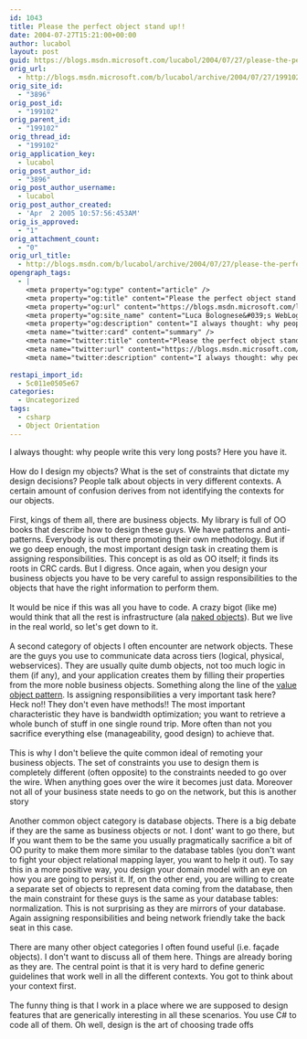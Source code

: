 ```yaml
---
id: 1043
title: Please the perfect object stand up!!
date: 2004-07-27T15:21:00+00:00
author: lucabol
layout: post
guid: https://blogs.msdn.microsoft.com/lucabol/2004/07/27/please-the-perfect-object-stand-up/
orig_url:
  - http://blogs.msdn.microsoft.com/b/lucabol/archive/2004/07/27/199102.aspx
orig_site_id:
  - "3896"
orig_post_id:
  - "199102"
orig_parent_id:
  - "199102"
orig_thread_id:
  - "199102"
orig_application_key:
  - lucabol
orig_post_author_id:
  - "3896"
orig_post_author_username:
  - lucabol
orig_post_author_created:
  - 'Apr  2 2005 10:57:56:453AM'
orig_is_approved:
  - "1"
orig_attachment_count:
  - "0"
orig_url_title:
  - http://blogs.msdn.com/b/lucabol/archive/2004/07/27/please-the-perfect-object-stand-up.aspx
opengraph_tags:
  - |
    <meta property="og:type" content="article" />
    <meta property="og:title" content="Please the perfect object stand up!!" />
    <meta property="og:url" content="https://blogs.msdn.microsoft.com/lucabol/2004/07/27/please-the-perfect-object-stand-up/" />
    <meta property="og:site_name" content="Luca Bolognese&#039;s WebLog" />
    <meta property="og:description" content="I always thought: why people write this very long posts? Here you have it. &nbsp; How do I design my objects? What is the set of constraints that dictate my design decisions? People talk about objects in very different contexts. A certain amount of confusion derives from not identifying the contexts for our objects. &nbsp;..." />
    <meta name="twitter:card" content="summary" />
    <meta name="twitter:title" content="Please the perfect object stand up!!" />
    <meta name="twitter:url" content="https://blogs.msdn.microsoft.com/lucabol/2004/07/27/please-the-perfect-object-stand-up/" />
    <meta name="twitter:description" content="I always thought: why people write this very long posts? Here you have it. &nbsp; How do I design my objects? What is the set of constraints that dictate my design decisions? People talk about objects in very different contexts. A certain amount of confusion derives from not identifying the contexts for our objects. &nbsp;..." />
    
restapi_import_id:
  - 5c011e0505e67
categories:
  - Uncategorized
tags:
  - csharp
  - Object Orientation
---
```

<p class="MsoNormal" style="margin:0;">
  I always thought: why people write this very long posts? Here you have it.
</p>

<p class="MsoNormal" style="margin:0;">
  &nbsp;
</p>

<p class="MsoNormal" style="margin:0;">
  How do I design my objects? What is the set of constraints that dictate my design decisions? People talk about objects in very different contexts. A certain amount of confusion derives from not identifying the contexts for our objects.
</p>

<p class="MsoNormal" style="margin:0;">
  &nbsp;
</p>

<p class="MsoNormal" style="margin:0;">
  First, kings of them all, there are business objects. My library is full of OO books that describe how to design these guys. We have patterns and anti-patterns. Everybody is out there promoting their own methodology. But if we go deep enough, the most important design task in creating them is assigning responsibilities. This concept is as old as OO itself; it finds its roots in CRC cards. But I digress. Once again, when you design your business objects you have to be very careful to assign responsibilities to the objects that have the right information to perform them.
</p>

<p class="MsoNormal" style="margin:0;">
  &nbsp;
</p>

<p class="MsoNormal" style="margin:0;">
  It would be nice if this was all you have to code. A crazy bigot (like me) would think that all the rest is infrastructure (ala <a href="http://www.nakedobjects.org/">naked objects</a>). But we live in the real world, so let's get down to it.
</p>

<p class="MsoNormal" style="margin:0;">
  &nbsp;
</p>

<p class="MsoNormal" style="margin:0;">
  A second category of objects I often encounter are network objects. These are the guys you use to communicate data across tiers (logical, physical, webservices). They are usually quite dumb objects, not too much logic in them (if any), and your application creates them by filling their properties from the more noble business objects. Something along the line of the <a href="http://java.sun.com/blueprints/corej2eepatterns/Patterns/TransferObject.html">value object pattern</a>. Is assigning responsibilities a very important task here? Heck no!! They don't even have methods!! The most important characteristic they have is bandwidth optimization; you want to retrieve a whole bunch of stuff in one single round trip. More often than not you sacrifice everything else (manageability, good design) to achieve that.
</p>

<p class="MsoNormal" style="margin:0;">
  &nbsp;
</p>

<p class="MsoNormal" style="margin:0;">
  This is why I don't believe the quite common ideal of remoting your business objects. The set of constraints you use to design them is completely different (often opposite) to the constraints needed to go over the wire. When anything goes over the wire it becomes just data. Moreover not all of your business state needs to go on the network, but this is another story
</p>

<p class="MsoNormal" style="margin:0;">
  &nbsp;
</p>

<p class="MsoNormal" style="margin:0;">
  Another common object category is database objects. There is a big debate if they are the same as business objects or not. I dont' want to go there, but If you want them to be the same you usually pragmatically sacrifice a bit of OO purity to make them more similar to the database tables (you don't want to fight your object relational mapping layer, you want to help it out). To say this in a more positive way, you design your domain model with an eye on how you are going to persist it. If, on the other end, you are willing to create a separate set of objects to represent data coming from the database, then the main constraint for these guys is the same as your database tables: normalization. This is not surprising as they are mirrors of your database. Again assigning responsibilities and being network friendly take the back seat in this case.
</p>

<p class="MsoNormal" style="margin:0;">
  &nbsp;
</p>

<p class="MsoNormal" style="margin:0;">
  There are many other object categories I often found useful (i.e. fa&#231;ade objects). I don't want to discuss all of them here. Things are already boring as they are. The central point is that it is very hard to&nbsp;define generic guidelines that work well in all the different contexts. You got to think about your context first.
</p>

<p class="MsoNormal" style="margin:0;">
  &nbsp;
</p>

<p class="MsoNormal" style="margin:0;">
  The funny thing is that I work in a place where we are supposed to design features that are generically interesting in all these scenarios. You use C# to code all of them. Oh well, design is the art of choosing trade offs
</p>